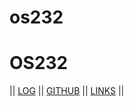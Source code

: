 # os232
# OS232
|| [LOG](https://github.com/SamuelFarrel/os232/blob/d582d6132dbf8bd5766f7796af14f2a7bc8bf65a/TXT/mylog.txt) || [GITHUB](https://github.com/SamuelFarrel/os232.git) || [LINKS](LINKS/) ||
